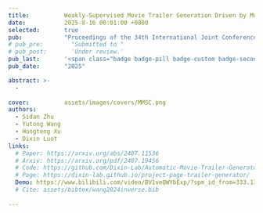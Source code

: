```yaml
---
title:          Weakly-Supervised Movie Trailer Generation Driven by Multi-Modal Semantic Consistency
date:           2025-8-16 00:01:00 +0800
selected:       true
pub:            "Proceedings of the 34th International Joint Conference on Artificial Intelligence, IJCAI "
# pub_pre:        "Submitted to "
# pub_post:       'Under review.'
pub_last:       '<span class="badge badge-pill badge-custom badge-secondary">Conference</span>'
pub_date:       "2025"

abstract: >-
  -
  
cover:          assets/images/covers/MMSC.png
authors:
  - Sidan Zhu
  - Yutong Wang
  - Hongteng Xu
  - Dixin Luo†
links:
  # Paper: https://arxiv.org/abs/2407.11536
  # Arxiv: https://arxiv.org/pdf/2407.19456
  # Code: https://github.com/Dixin-Lab/Automatic-Movie-Trailer-Generator
  # Page: https://dixin-lab.github.io/project-page-trailer-generator/
  Demo: https://www.bilibili.com/video/BV1veQWYbExp/?spm_id_from=333.1387.collection.video_card.click
  # Cite: assets/bibtex/wang2024inverse.bib
  
---
```


